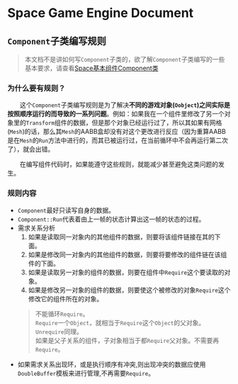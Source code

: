 # Space Game Engine Document
## `Component`子类编写规则

> 本文档不是讲如何写`Component`子类的，欲了解`Component`子类编写的一些基本要求，请查看[Space基本组件Component类](./Space基本组件Component类.md)

### 为什么要有规则？
&emsp;&emsp;这个`Component`子类编写规则是为了解决**不同的游戏对象(`Oobject`)之间实际是按照顺序运行的而导致的一系列问题**。例如：如果我在一个组件里修改了另一个对象里的`Transform`组件的数据，但是那个对象已经运行过了，所以其如果有网格(`Mesh`)的话，那么其`Mesh`的AABB盒却没有对这个更改进行反应（因为重算AABB是在`Mesh`的`Run`方法中进行的，而其已被运行过，在当前循环中不会再运行第二次了），就会出错。

&emsp;&emsp;在编写组件代码时，如果能遵守这些规则，就能减少甚至避免这类问题的发生。

### 规则内容

* `Component`最好只读写自身的数据。
* `Component::Run`代表着由上一帧的状态计算出这一帧的状态的过程。
* 需求关系分析
  1. 如果是读取同一对象内的其他组件的数据，则要将该组件链接在其的下面。
  2. 如果是修改同一对象内的其他组件的数据，则要将要修改的组件链在该组件的下面。
  3. 如果是读取另一对象的组件的数据，则要在组件中`Require`这个要读取的对象。
  4. 如果是修改另一对象的组件的数据，则要使这个被修改的对象`Require`这个修改它的组件所在的对象。
  > 不能循环`Require`。  
  > `Require`一个`Object`，就相当于`Require`这个`Object`的父对象。`Unrequire`同理。  
  > 如果是父子关系的组件，子对象相当于都`Require`父对象。不需要再`Require`。
* 如果需求关系出现环，或是执行顺序有冲突,则出现冲突的数据应使用`DoubleBuffer`模板来进行管理,不再需要`Require`。
